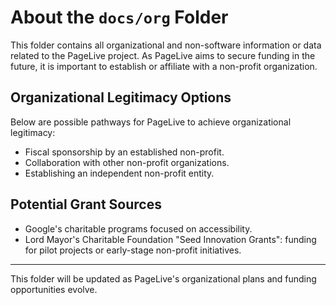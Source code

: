 # About the `docs/org` Folder

This folder contains all organizational and non-software information or data related to the PageLive project. As PageLive aims to secure funding in the future, it is important to establish or affiliate with a non-profit organization.

## Organizational Legitimacy Options

Below are possible pathways for PageLive to achieve organizational legitimacy:

- Fiscal sponsorship by an established non-profit.
- Collaboration with other non-profit organizations.
- Establishing an independent non-profit entity.

## Potential Grant Sources

- Google's charitable programs focused on accessibility.
- Lord Mayor's Charitable Foundation "Seed Innovation Grants": funding for pilot projects or early-stage non-profit initiatives.

---

This folder will be updated as PageLive's organizational plans and funding opportunities evolve.
